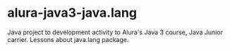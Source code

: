 # alura-java3-java.lang
Java project to development activity to Alura's Java 3 course, Java Junior carrier. Lessons about java.lang package.